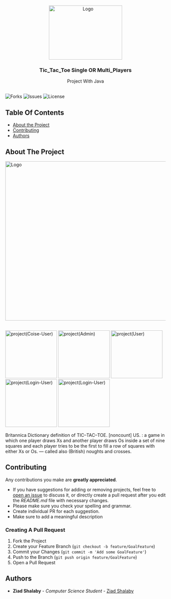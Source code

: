 

<br/>
<p align="center">
  <a href="https://github.com/ZeadShalaby/Tic-Tac-Toe-Single-or-Multi-Players">
    <img src="https://i.imgur.com/k91MgZu.png" alt="Logo" width="230" height="170">
  </a>
  

<h3 align="center">Tic_Tac_Toe Single OR Multi_Players</h3>
  <p align="center">
    Project With Java 
    <br/>
    <br/>
  </p>


![Forks](https://img.shields.io/github/forks/ZeadShalaby/Tic-Tac-Toe-Single-or-Multi-Players?style=social) ![Issues](https://img.shields.io/github/issues/ZeadShalaby/Tic-Tac-Toe-Single-or-Multi-Players) ![License](https://img.shields.io/github/license/ZeadShalaby/Tic-Tac-Toe-Single-or-Multi-Players)

## Table Of Contents

* [About the Project](#about-the-project)
* [Contributing](#contributing)
* [Authors](#authors)

## About The Project


 <img src="https://i.imgur.com/TVFzCiG.png" alt="Logo" width="900" height="500">
 <br/>
 <br/>

<p >
 <img src="https://i.imgur.com/TXRiDFb.png" alt="project(Coise-User)" width="162" height="150">
 <img src="https://i.imgur.com/UzQASsh.png" alt="project(Admin)" width="162" height="150">
 <img src="https://i.imgur.com/A17YZKB.png" alt="project(User)" width="162" height="150">
 <img src="https://i.imgur.com/FNFWqcY.png" alt="project(Login-User)" width="162" height="150">
 <img src="https://i.imgur.com/xiceqRX.png" alt="project(Login-User)" width="162" height="150">

</p>

Britannica Dictionary definition of TIC–TAC–TOE. [noncount] US. : a game in which one player draws Xs and another player draws Os inside a set of nine squares and each player tries to be the first to fill a row of squares with either Xs or Os. — called also (British) noughts and crosses.


## Contributing

Any contributions you make are **greatly appreciated**.

* If you have suggestions for adding or removing projects, feel free
  to [open an issue](https://github.com/ZeadShalaby/Tic-Tac-Toe-Single-or-Multi-Players/issues/new) to discuss it, or directly
  create a pull request after you edit the *README.md* file with necessary changes.
* Please make sure you check your spelling and grammar.
* Create individual PR for each suggestion.
* Make sure to add a meaningful description

### Creating A Pull Request

1. Fork the Project
2. Create your Feature Branch (`git checkout -b feature/GoalFeature`)
3. Commit your Changes (`git commit -m 'Add some GoalFeature'`)
4. Push to the Branch (`git push origin feature/GoalFeature`)
5. Open a Pull Request

## Authors

* **Ziad Shalaby** - *Computer Science Student* - [Ziad Shalaby](https://github.com/ZeadShalaby)

